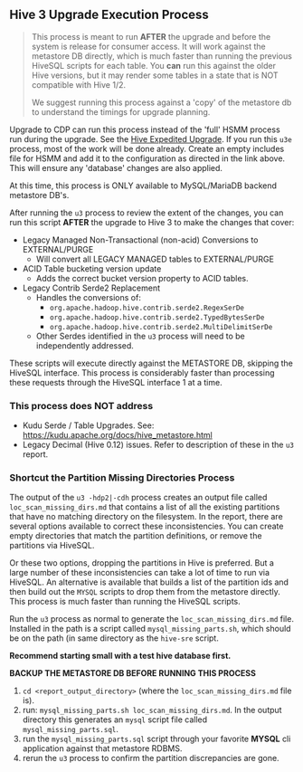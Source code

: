 ## Hive 3 Upgrade Execution Process

> This process is meant to run **AFTER** the upgrade and before the system is release for consumer access.  It will work against the metastore DB directly, which is much faster than running the previous HiveSQL scripts for each table.  You __can__ run this against the older Hive versions, but it may render some tables in a state that is NOT compatible with Hive 1/2.
> 
> We suggest running this process against a 'copy' of the metastore db to understand the timings for upgrade planning.

Upgrade to CDP can run this process instead of the 'full' HSMM process run during the upgrade.  See the [Hive Expedited Upgrade](https://docs.cloudera.com/cdp-private-cloud-upgrade/latest/upgrade-cdh/topics/hive-expedited-migration-tasks.html).  If you run this `u3e` process, most of the work will be done already.  Create an empty includes file for HSMM and add it to the configuration as directed in the link above.  This will ensure any 'database' changes are also applied.

At this time, this process is ONLY available to MySQL/MariaDB backend metastore DB's.

After running the `u3` process to review the extent of the changes, you can run this script **AFTER** the upgrade to Hive 3 to make the changes that cover:

- Legacy Managed Non-Transactional (non-acid) Conversions to EXTERNAL/PURGE
  - Will convert all LEGACY MANAGED tables to EXTERNAL/PURGE
- ACID Table bucketing version update
  - Adds the correct bucket version property to ACID tables.
- Legacy Contrib Serde2 Replacement
  - Handles the conversions of:
    - `org.apache.hadoop.hive.contrib.serde2.RegexSerDe`
    - `org.apache.hadoop.hive.contrib.serde2.TypedBytesSerDe`
    - `org.apache.hadoop.hive.contrib.serde2.MultiDelimitSerDe`
  - Other Serdes identified in the `u3` process will need to be independently addressed.

These scripts will execute directly against the METASTORE DB, skipping the HiveSQL interface.  This process is considerably faster than processing these requests through the HiveSQL interface 1 at a time. 

### This process does NOT address

- Kudu Serde / Table Upgrades.  See: https://kudu.apache.org/docs/hive_metastore.html
- Legacy Decimal (Hive 0.12) issues.  Refer to description of these in the `u3` report.

### Shortcut the Partition Missing Directories Process

The output of the `u3 -hdp2|-cdh` process creates an output file called `loc_scan_missing_dirs.md` that contains a list of all the existing partitions that have no matching directory on the filesystem.  In the report, there are several options available to correct these inconsistencies.  You can create empty directories that match the partition definitions, or remove the partitions via HiveSQL.

Or these two options, dropping the partitions in Hive is preferred.  But a large number of these inconsistencies can take a lot of time to run via HiveSQL.  An alternative is available that builds a list of the partition ids and then build out the `MYSQL` scripts to drop them from the metastore directly.  This process is much faster than running the HiveSQL scripts.

Run the `u3` process as normal to generate the `loc_scan_missing_dirs.md` file.  Installed in the path is a script called `mysql_missing_parts.sh`, which should be on the path (in same directory as the `hive-sre` script. 

**Recommend starting small with a test hive database first.**

**BACKUP THE METASTORE DB BEFORE RUNNING THIS PROCESS**

1. `cd <report_output_directory>` (where the `loc_scan_missing_dirs.md` file is).
2. run: `mysql_missing_parts.sh loc_scan_missing_dirs.md`.  In the output directory this generates an `mysql` script file called `mysql_missing_parts.sql`.
3. run the `mysql_missing_parts.sql` script through your favorite **MYSQL** cli application against that metastore RDBMS.
4. rerun the `u3` process to confirm the partition discrepancies are gone.